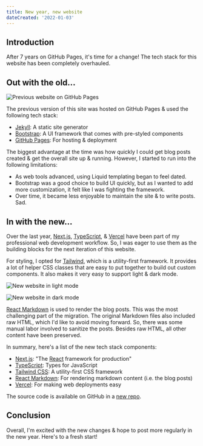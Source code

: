 ```yaml
---
title: New year, new website
dateCreated: '2022-01-03'
---
```


## Introduction

After 7 years on GitHub Pages, it's time for a change! The tech stack for this website has been completely overhauled.

## Out with the old...

![Previous website on GitHub Pages](/images/website-github-pages.png)

The previous version of this site was hosted on GitHub Pages & used the following tech stack:

* [Jekyll](http://jekyllrb.com/): A static site generator
* [Bootstrap](https://getbootstrap.com/): A UI framework that comes with pre-styled components
* [GitHub Pages](https://docs.github.com/en/pages/setting-up-a-github-pages-site-with-jekyll): For hosting & deployment

The biggest advantage at the time was how quickly I could get blog posts created & get the overall site up & running. However, I started to run into the following limitations:

* As web tools advanced, using Liquid templating began to feel dated.
* Bootstrap was a good choice to build UI quickly, but as I wanted to add more customization, it felt like I was fighting the framework.
* Over time, it became less enjoyable to maintain the site & to write posts. Sad.

## In with the new...

Over the last year, [Next.js](https://nextjs.org/), [TypeScript](https://www:.typescriptlang.org/), & [Vercel](https://vercel.com/) have been part of my professional web development workflow. So, I was eager to use them as the building blocks for the next iteration of this website.

For styling, I opted for [Tailwind](https://tailwindcss.com/), which is a utility-first framework. It provides a lot of helper CSS classes that are easy to put together to build out custom components. It also makes it very easy to support light & dark mode.

![New website in light mode](/images/new-website-light-mode.png)

![New website in dark mode](/images/new-website-dark-mode.png)

[React Markdown](https://github.com/remarkjs/react-markdown) is used to render the blog posts. This was the most challenging part of the migration. The original Markdown files also included raw HTML, which I'd like to avoid moving forward. So, there was some manual labor involved to sanitize the posts. Besides raw HTML, all other content have been preserved.

In summary, here's a list of the new tech stack components:

* [Next.js](https://nextjs.org/): "The [React](https://reactjs.org/) framework for production"
* [TypeScript](https://www:typescriptlang.org/): Types for JavaScript
* [Tailwind CSS](https://tailwindcss.com/): A utility-first CSS framework
* [React Markdown](https://github.com/remarkjs/react-markdown): For rendering markdown content (i.e. the blog posts)
* [Vercel](https://vercel.com/): For making web deployments easy

The source code is available on GitHub in a [new repo](https://github.com/estherjk/esthermakes.tech).

## Conclusion

Overall, I'm excited with the new changes & hope to post more regularly in the new year. Here's to a fresh start!